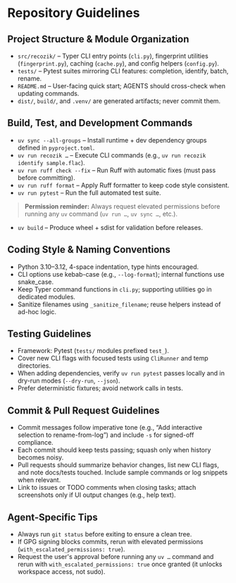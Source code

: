 # Repository Guidelines

## Project Structure & Module Organization
- `src/recozik/` – Typer CLI entry points (`cli.py`), fingerprint utilities (`fingerprint.py`), caching (`cache.py`), and config helpers (`config.py`).
- `tests/` – Pytest suites mirroring CLI features: completion, identify, batch, rename.
- `README.md` – User-facing quick start; AGENTS should cross-check when updating commands.
- `dist/`, `build/`, and `.venv/` are generated artifacts; never commit them.

## Build, Test, and Development Commands
- `uv sync --all-groups` – Install runtime + dev dependency groups defined in `pyproject.toml`.
- `uv run recozik …` – Execute CLI commands (e.g., `uv run recozik identify sample.flac`).
- `uv run ruff check --fix` – Run Ruff with automatic fixes (must pass before committing).
- `uv run ruff format` – Apply Ruff formatter to keep code style consistent.
- `uv run pytest` – Run the full automated test suite.

> **Permission reminder:** Always request elevated permissions before running any `uv` command (`uv run …`, `uv sync …`, etc.).
- `uv build` – Produce wheel + sdist for validation before releases.

## Coding Style & Naming Conventions
- Python 3.10–3.12, 4-space indentation, type hints encouraged.
- CLI options use kebab-case (e.g., `--log-format`); internal functions use snake_case.
- Keep Typer command functions in `cli.py`; supporting utilities go in dedicated modules.
- Sanitize filenames using `_sanitize_filename`; reuse helpers instead of ad-hoc logic.

## Testing Guidelines
- Framework: Pytest (`tests/` modules prefixed `test_`).
- Cover new CLI flags with focused tests using `CliRunner` and temp directories.
- When adding dependencies, verify `uv run pytest` passes locally and in dry-run modes (`--dry-run`, `--json`).
- Prefer deterministic fixtures; avoid network calls in tests.

## Commit & Pull Request Guidelines
- Commit messages follow imperative tone (e.g., “Add interactive selection to rename-from-log”) and include `-s` for signed-off compliance.
- Each commit should keep tests passing; squash only when history becomes noisy.
- Pull requests should summarize behavior changes, list new CLI flags, and note docs/tests touched. Include sample commands or log snippets when relevant.
- Link to issues or TODO comments when closing tasks; attach screenshots only if UI output changes (e.g., help text).

## Agent-Specific Tips
- Always run `git status` before exiting to ensure a clean tree.
- If GPG signing blocks commits, rerun with elevated permissions (`with_escalated_permissions: true`).
- Request the user's approval before running any `uv …` command and rerun with `with_escalated_permissions: true` once granted (it unlocks workspace access, not sudo).
